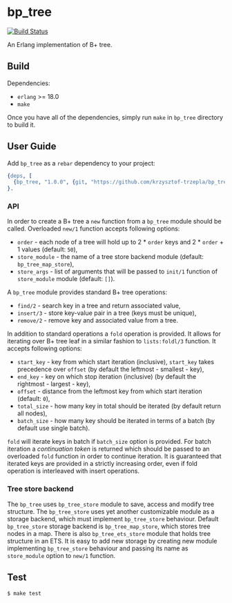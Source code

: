 bp_tree
=======

[![Build Status](https://travis-ci.org/krzysztof-trzepla/bp_tree.svg?branch=master)](https://travis-ci.org/krzysztof-trzepla/bp_tree)

An Erlang implementation of B+ tree.

Build
-----

Dependencies:

* `erlang` >= 18.0
* `make`

Once you have all of the dependencies, simply run `make` in `bp_tree` directory
to build it.

User Guide
----------

Add `bp_tree` as a `rebar` dependency to your project:

```erlang
{deps, [
  {bp_tree, "1.0.0", {git, "https://github.com/krzysztof-trzepla/bp_tree.git", {tag, "1.0.0"}}}
}.
```

### API

In order to create a B+ tree a `new` function from a `bp_tree` module should be
called. Overloaded `new/1` function accepts following options:
* `order` - each node of a tree will hold up to 2 * `order` keys
            and 2 * `order` + 1 values (default: `50`),
* `store_module` - the name of a tree store backend module
                   (default: `bp_tree_map_store`),
* `store_args` - list of arguments that will be passed to `init/1` function
                 of `store_module` module (default: `[]`).

A `bp_tree` module provides standard B+ tree operations:
* `find/2` - search key in a tree and return associated value,
* `insert/3` - store key-value pair in a tree (keys must be unique),
* `remove/2` - remove key and associated value from a tree.

In addition to standard operations a `fold` operation is provided. It allows for
iterating over B+ tree leaf in a similar fashion to `lists:foldl/3` function.
It accepts following options:
* `start_key` - key from which start iteration (inclusive),
                `start_key` takes precedence over `offset`
                (by default the leftmost - smallest - key),
* `end_key` - key on which stop iteration (inclusive)
              (by default the rightmost - largest - key),
* `offset` - distance from the leftmost key from which start iteration
             (default: `0`),
* `total_size` - how many key in total should be iterated
                 (by default return all nodes),
* `batch_size` - how many key should be iterated in terms of a batch
                 (by default use single batch).

`fold` will iterate keys in batch if `batch_size` option is provided.
For batch iteration a *continuation token* is returned which should
be passed to an overloaded `fold` function in order to continue iteration.
It is guaranteed that iterated keys are provided in a strictly increasing order,
even if fold operation is interleaved with insert operations.

### Tree store backend

The `bp_tree` uses `bp_tree_store` module to save, access and modify tree
structure. The `bp_tree_store` uses yet another customizable module as a storage
backend, which must implement `bp_tree_store` behaviour. Default `bp_tree_store`
storage backend is `bp_tree_map_store`, which stores tree nodes in a map. There
is also `bp_tree_ets_store` module that holds tree structure in an ETS.
It is easy to add new storage by creating new module implementing `bp_tree_store`
behaviour and passing its name as `store_module` option to `new/1` function.

Test
----

    $ make test
